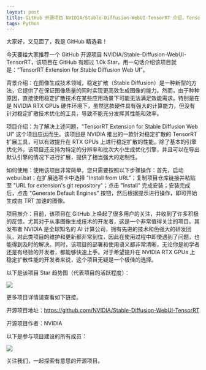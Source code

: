 ```yaml
---
layout: post
title: GitHub 开源项目 NVIDIA/Stable-Diffusion-WebUI-TensorRT 介绍，TensorRT Extension for Stable Diffusion Web UI
tags: Python
---
```


大家好，又见面了，我是 GitHub 精选君！

今天要给大家推荐一个 GitHub 开源项目 NVIDIA/Stable-Diffusion-WebUI-TensorRT，该项目在 GitHub 有超过 1.0k Star，用一句话介绍该项目就是：“TensorRT Extension for Stable Diffusion Web UI”。





背景介绍：在图像生成技术领域，稳定扩散（Stable Diffusion）是一种新型的方法，它提供了在保证图像质量的同时实现更高效生成图像的能力。然而，由于种种原因，直接使用稳定扩散技术在某些应用场景下可能无法满足效能需求。特别是在是 NVIDIA RTX GPUs 硬件环境下，虽然这款硬件具有强大的计算能力，但没有针对稳定扩散技术优化的工具，导致不能充分发挥其性能和效率。

项目介绍：为了解决上述问题，"TensorRT Extension for Stable Diffusion Web UI" 这个项目应运而生。该项目是 NVIDIA 推出的一款针对稳定扩散的 TensorRT 扩展工具，可以有效提升在 RTX GPUs 上进行稳定扩散的性能。除了基本的引擎优化外，该项目还支持为特定的分辨率和批次大小生成优化引擎，并且可以在导出默认引擎的情况下进行扩展，提供了相当强大的定制性。

如何使用：使用该项目非常简单，您只需要按照以下步骤操作：首先，启动 webui.bat；在扩展选项卡中选择 "Install from URL"；复制项目仓库链接并粘贴至 "URL for extension's git repository"；点击 "Install" 完成安装；安装完成后，点击 "Generate Default Engines" 按钮，然后根据提示进行操作，即可开始生成由 TRT 加速的图像。

项目推介：目前，该项目在 GitHub 上唤起了很多用户的关注，并收到了许多积极的反馈。尤其对于从事图像生成技术的开发者，这是一个非常值得关注的项目。其发布者 NVIDIA 是全球知名的 AI 计算公司，拥有先进的技术和色强大的研发团队，对此类项目的维护和更新都非常到位，因此在使用过程中即使遇到了问题，也能得到及时的解决。同时，该项目的部署和使用语义都非常清晰，无论你是初学者还是有经验的开发者，都能够快速上手。对于希望提升在 NVIDIA RTX GPUs 上稳定扩散性能的开发者来说，这个项目无疑是一个极佳的选择。


以下是该项目 Star 趋势图（代表项目的活跃程度）：

![](https://api.star-history.com/svg?repos=NVIDIA/Stable-Diffusion-WebUI-TensorRT&type=Timeline)

更多项目详情请查看如下链接。

开源项目地址：https://github.com/NVIDIA/Stable-Diffusion-WebUI-TensorRT 

开源项目作者：NVIDIA

以下是参与项目建设的所有成员：

![](https://contrib.rocks/image?repo=NVIDIA/Stable-Diffusion-WebUI-TensorRT)

关注我们，一起探索有意思的开源项目。

